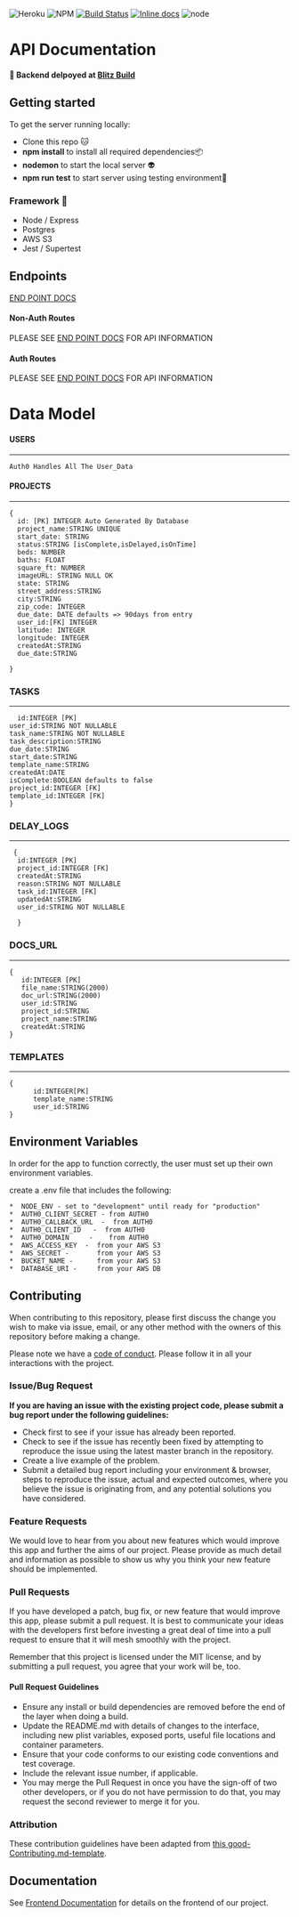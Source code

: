 
![Heroku](http://heroku-badge.herokuapp.com/?app=heroku-badge&root=projects.html) ![NPM](https://badgen.net/npm/v/express) [![Build Status](https://travis-ci.org/Lambda-School-Labs/blitz-build-be.svg?branch=master)](https://travis-ci.org/Lambda-School-Labs/blitz-build-be) [![Inline docs](http://inch-ci.org/github/LAMBDA-SCHOOL-LABS/blitz-build-be.svg?branch=master)](http://inch-ci.org/github/LAMBDA-SCHOOL-LABS/blitz-build-be) ![node](https://badgen.net/npm/node/next)

# API Documentation

#### :rocket: Backend delpoyed at [Blitz Build](https://build-build-production.herokuapp.com/) <br>

##  Getting started

To get the server running locally:



 - Clone this repo :cat:
- **npm install** to install all required dependencies:package:
- **nodemon** to start the local server :alien:
- **npm run test** to start server using testing environment:pencil:

### Framework :wrench:



-    Node / Express 
-    Postgres
-    AWS S3 
-    Jest / Supertest


## Endpoints

[END POINT DOCS](https://documenter.getpostman.com/view/7960570/SWDzeLuk)

#### Non-Auth Routes

PLEASE SEE [END POINT DOCS](https://documenter.getpostman.com/view/7960570/SWDzeLuk) FOR API INFORMATION



#### Auth Routes

PLEASE SEE [END POINT DOCS](https://documenter.getpostman.com/view/7960570/SWDzeLuk) FOR API INFORMATION


# Data Model



####  USERS

---

```
Auth0 Handles All The User_Data

```

#### PROJECTS

---

```
{
  id: [PK] INTEGER Auto Generated By Database
  project_name:STRING UNIQUE
  start_date: STRING
  status:STRING [isComplete,isDelayed,isOnTime]
  beds: NUMBER
  baths: FLOAT
  square_ft: NUMBER
  imageURL: STRING NULL OK
  state: STRING
  street_address:STRING
  city:STRING
  zip_code: INTEGER
  due_date: DATE defaults => 90days from entry
  user_id:[FK] INTEGER
  latitude: INTEGER
  longitude: INTEGER 
  createdAt:STRING
  due_date:STRING
 
}
```
### TASKS
---
```{
  id:INTEGER [PK]
user_id:STRING NOT NULLABLE
task_name:STRING NOT NULLABLE
task_description:STRING
due_date:STRING
start_date:STRING
template_name:STRING
createdAt:DATE
isComplete:BOOLEAN defaults to false
project_id:INTEGER [FK]
template_id:INTEGER [FK]
} 
```

### DELAY_LOGS
---
```
 {
  id:INTEGER [PK]
  project_id:INTEGER [FK]
  createdAt:STRING
  reason:STRING NOT NULLABLE
  task_id:INTEGER [FK]
  updatedAt:STRING
  user_id:STRING NOT NULLABLE

  } 
```

### DOCS_URL
---
```
{
   id:INTEGER [PK]
   file_name:STRING(2000)
   doc_url:STRING(2000)
   user_id:STRING
   project_id:STRING
   project_name:STRING
   createdAt:STRING
} 
```
### TEMPLATES
---
```
{
      id:INTEGER[PK]
      template_name:STRING
      user_id:STRING
}
```

##  Environment Variables

In order for the app to function correctly, the user must set up their own environment variables.

create a .env file that includes the following:


    
   
    *  NODE_ENV - set to "development" until ready for "production"
    *  AUTH0_CLIENT_SECRET - from AUTH0
    *  AUTH0_CALLBACK_URL  -  from AUTH0
    *  AUTH0_CLIENT_ID   -  from AUTH0
    *  AUTH0_DOMAIN     -    from AUTH0
    *  AWS_ACCESS_KEY  -  from your AWS S3 
    *  AWS_SECRET -       from your AWS S3 
    *  BUCKET_NAME -      from your AWS S3 
    *  DATABASE_URI -     from your AWS DB
    
## Contributing

When contributing to this repository, please first discuss the change you wish to make via issue, email, or any other method with the owners of this repository before making a change.

Please note we have a [code of conduct](./code_of_conduct.md). Please follow it in all your interactions with the project.

### Issue/Bug Request

 **If you are having an issue with the existing project code, please submit a bug report under the following guidelines:**
 - Check first to see if your issue has already been reported.
 - Check to see if the issue has recently been fixed by attempting to reproduce the issue using the latest master branch in the repository.
 - Create a live example of the problem.
 - Submit a detailed bug report including your environment & browser, steps to reproduce the issue, actual and expected outcomes,  where you believe the issue is originating from, and any potential solutions you have considered.

### Feature Requests

We would love to hear from you about new features which would improve this app and further the aims of our project. Please provide as much detail and information as possible to show us why you think your new feature should be implemented.

### Pull Requests

If you have developed a patch, bug fix, or new feature that would improve this app, please submit a pull request. It is best to communicate your ideas with the developers first before investing a great deal of time into a pull request to ensure that it will mesh smoothly with the project.

Remember that this project is licensed under the MIT license, and by submitting a pull request, you agree that your work will be, too.

#### Pull Request Guidelines

- Ensure any install or build dependencies are removed before the end of the layer when doing a build.
- Update the README.md with details of changes to the interface, including new plist variables, exposed ports, useful file locations and container parameters.
- Ensure that your code conforms to our existing code conventions and test coverage.
- Include the relevant issue number, if applicable.
- You may merge the Pull Request in once you have the sign-off of two other developers, or if you do not have permission to do that, you may request the second reviewer to merge it for you.

### Attribution

These contribution guidelines have been adapted from [this good-Contributing.md-template](https://gist.github.com/PurpleBooth/b24679402957c63ec426).

## Documentation

See [Frontend Documentation](https://github.com/Lambda-School-Labs/blitz-build-fe/blob/master/README.md) for details on the frontend of our project.

